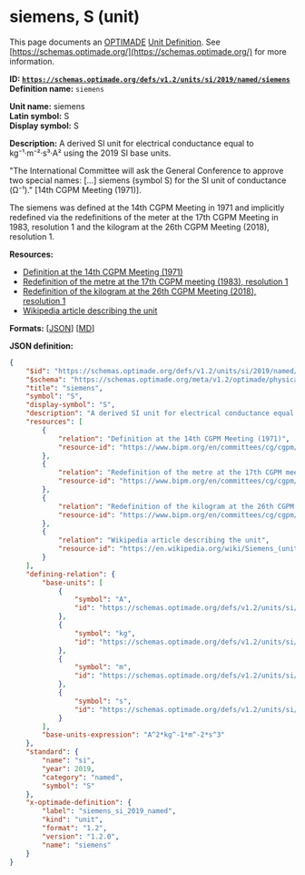 # siemens, S (unit)

This page documents an [OPTIMADE](https://www.optimade.org/) [Unit Definition](https://schemas.optimade.org/#definitions). See [https://schemas.optimade.org/](https://schemas.optimade.org/) for more information.

**ID: [`https://schemas.optimade.org/defs/v1.2/units/si/2019/named/siemens`](https://schemas.optimade.org/defs/v1.2/units/si/2019/named/siemens.md)**  
**Definition name:** `siemens`

**Unit name:** siemens  
**Latin symbol:** S  
**Display symbol:** S  
  
**Description:** A derived SI unit for electrical conductance equal to kg⁻¹·m⁻²·s³·A² using the 2019 SI base units.

"The International Committee will ask the General Conference to approve two special names: [...] siemens (symbol S) for the SI unit of conductance (Ω⁻¹)." [14th CGPM Meeting (1971)].

The siemens was defined at the 14th CGPM Meeting in 1971 and implicitly redefined via the redefinitions of the meter at the 17th CGPM Meeting in 1983, resolution 1 and the kilogram at the 26th CGPM Meeting (2018), resolution 1.

**Resources:**

- [Definition at the 14th CGPM Meeting (1971)](https://www.bipm.org/en/committees/cg/cgpm/14-1971)
- [Redefinition of the metre at the 17th CGPM meeting (1983), resolution 1](https://www.bipm.org/en/committees/cg/cgpm/17-1983/resolution-1)
- [Redefinition of the kilogram at the 26th CGPM Meeting (2018), resolution 1](https://www.bipm.org/en/committees/cg/cgpm/26-2018/resolution-1)
- [Wikipedia article describing the unit](https://en.wikipedia.org/wiki/Siemens_(unit))


**Formats:** [[JSON](siemens.json)] [[MD](siemens.md)]

**JSON definition:**

``` json
{
    "$id": "https://schemas.optimade.org/defs/v1.2/units/si/2019/named/siemens",
    "$schema": "https://schemas.optimade.org/meta/v1.2/optimade/physical_unit_definition.json",
    "title": "siemens",
    "symbol": "S",
    "display-symbol": "S",
    "description": "A derived SI unit for electrical conductance equal to kg\u207b\u00b9\u00b7m\u207b\u00b2\u00b7s\u00b3\u00b7A\u00b2 using the 2019 SI base units.\n\n\"The International Committee will ask the General Conference to approve two special names: [...] siemens (symbol S) for the SI unit of conductance (\u03a9\u207b\u00b9).\" [14th CGPM Meeting (1971)].\n\nThe siemens was defined at the 14th CGPM Meeting in 1971 and implicitly redefined via the redefinitions of the meter at the 17th CGPM Meeting in 1983, resolution 1 and the kilogram at the 26th CGPM Meeting (2018), resolution 1.",
    "resources": [
        {
            "relation": "Definition at the 14th CGPM Meeting (1971)",
            "resource-id": "https://www.bipm.org/en/committees/cg/cgpm/14-1971"
        },
        {
            "relation": "Redefinition of the metre at the 17th CGPM meeting (1983), resolution 1",
            "resource-id": "https://www.bipm.org/en/committees/cg/cgpm/17-1983/resolution-1"
        },
        {
            "relation": "Redefinition of the kilogram at the 26th CGPM Meeting (2018), resolution 1",
            "resource-id": "https://www.bipm.org/en/committees/cg/cgpm/26-2018/resolution-1"
        },
        {
            "relation": "Wikipedia article describing the unit",
            "resource-id": "https://en.wikipedia.org/wiki/Siemens_(unit)"
        }
    ],
    "defining-relation": {
        "base-units": [
            {
                "symbol": "A",
                "id": "https://schemas.optimade.org/defs/v1.2/units/si/2019/base/ampere"
            },
            {
                "symbol": "kg",
                "id": "https://schemas.optimade.org/defs/v1.2/units/si/2019/base/kilogram"
            },
            {
                "symbol": "m",
                "id": "https://schemas.optimade.org/defs/v1.2/units/si/1983/base/metre"
            },
            {
                "symbol": "s",
                "id": "https://schemas.optimade.org/defs/v1.2/units/si/1967/base/second"
            }
        ],
        "base-units-expression": "A^2*kg^-1*m^-2*s^3"
    },
    "standard": {
        "name": "si",
        "year": 2019,
        "category": "named",
        "symbol": "S"
    },
    "x-optimade-definition": {
        "label": "siemens_si_2019_named",
        "kind": "unit",
        "format": "1.2",
        "version": "1.2.0",
        "name": "siemens"
    }
}
```